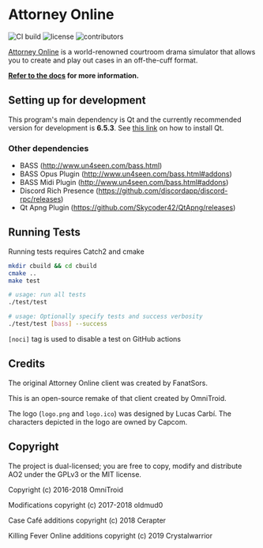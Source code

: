 # Attorney Online

![CI build](https://github.com/AttorneyOnline/AO2-Client/actions/workflows/build.yml/badge.svg?event=push) ![license](https://img.shields.io/github/license/AttorneyOnline/AO2-Client?color=blue) ![contributors](https://img.shields.io/github/contributors/AttorneyOnline/AO2-Client)<br>

[Attorney Online](https://aceattorneyonline.com) is a world-renowned courtroom drama simulator that allows you to create and play out cases in an off-the-cuff format.

**[Refer to the docs](https://github.com/AttorneyOnline/docs/blob/master/docs/index.md) for more information.**

## Setting up for development

This program's main dependency is Qt and the currently recommended version for development is **6.5.3**. See [this link](https://doc.qt.io/qt-6/qt-online-installation.html)
on how to install Qt.

### Other dependencies

* BASS (http://www.un4seen.com/bass.html)
* BASS Opus Plugin (http://www.un4seen.com/bass.html#addons)
* BASS Midi Plugin (http://www.un4seen.com/bass.html#addons)
* Discord Rich Presence (https://github.com/discordapp/discord-rpc/releases)
* Qt Apng Plugin (https://github.com/Skycoder42/QtApng/releases)

## Running Tests
Running tests requires Catch2 and cmake

```sh
mkdir cbuild && cd cbuild
cmake ..
make test

# usage: run all tests
./test/test

# usage: Optionally specify tests and success verbosity
./test/test [bass] --success
```

`[noci]` tag is used to disable a test on GitHub actions


## Credits

The original Attorney Online client was created by FanatSors.

This is an open-source remake of that client created by OmniTroid.

The logo (`logo.png` and `logo.ico`) was designed by Lucas Carbí. The characters depicted in the logo are owned by Capcom.

## Copyright

The project is dual-licensed; you are free to copy, modify and distribute AO2 under the GPLv3 or the MIT license.

Copyright (c) 2016-2018 OmniTroid

Modifications copyright (c) 2017-2018 oldmud0

Case Café additions copyright (c) 2018 Cerapter

Killing Fever Online additions copyright (c) 2019 Crystalwarrior

